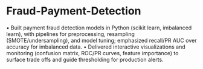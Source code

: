 # Fraud-Payment-Detection
•	Built payment fraud detection models in Python (scikit learn, imbalanced learn), with pipelines for preprocessing, resampling (SMOTE/undersampling), and model tuning; emphasized recall/PR AUC over accuracy for imbalanced data. 
•	Delivered interactive visualizations and monitoring (confusion matrix, ROC/PR curves, feature importance) to surface trade offs and guide thresholding for production alerts.
